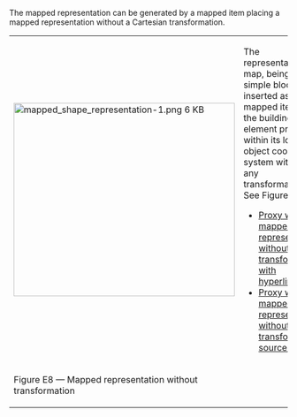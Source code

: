 ﻿The mapped representation can be generated by a mapped item placing a mapped representation without a Cartesian transformation.

<table summary="mapped without transformation">
 <tr>
  <td>
   <img src="fig/mapped_shape_representation-1.png" width="400" height="350" alt="mapped_shape_representation-1.png 6 KB">
  </td>
  <td style=" vertical-align:bottom;">
   <p>
    The representation map, being a simple block, is inserted as a mapped item for the building element proxy within its local object 
    coordinate system without any transformation. See Figure E8.
   </p>
   <ul class="std">
    <li class="std">
     <a class="listing-link" href="ifc/mapped_shape_representation.ifc.htm" target="info">Proxy with
       mapped representation without transformation with hyperlinks</a>
    </li>
    <li class="std">
     <a class="listing-link" href="ifc/mapped_shape_representation.ifc" target="info">Proxy with
       mapped representation without transformation source file</a>
    </li>
   </ul>
  </td>	
 </tr>
 <tr style="height:20px;">
  <td style=" vertical-align:bottom;">
   <p class="figure">
     Figure E8 &mdash; Mapped representation without transformation
   </p>
  </td>
  <td>&nbsp;</td>
 </tr>
</table>